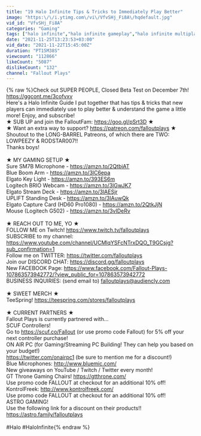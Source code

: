 ```yaml
---
title: "19 Halo Infinite Tips & Tricks to Immediately Play Better"
image: "https:\/\/i.ytimg.com\/vi\/VfvSHj_Fi8A\/hqdefault.jpg"
vid_id: "VfvSHj_Fi8A"
categories: "Gaming"
tags: ["halo infinite","halo infinite gameplay","halo infinite multiplayer"]
date: "2021-11-25T13:23:53+03:00"
vid_date: "2021-11-22T15:45:00Z"
duration: "PT15M38S"
viewcount: "112866"
likeCount: "5087"
dislikeCount: "132"
channel: "Fallout Plays"
---
```

{% raw %}Check out SUPER PEOPLE, Closed Beta Test on December 7th! <a rel="nofollow" target="blank" href="https://ggcont.me/3cofvxv">https://ggcont.me/3cofvxv</a><br />Here's a Halo Infinite Guide I put together that has tips &amp; tricks that new players can immediately use to play better &amp; understand the game a little more!  Enjoy, and subscribe!<br />★ SUB UP and join the FalloutFam: <a rel="nofollow" target="blank" href="https://goo.gl/pSrt3D">https://goo.gl/pSrt3D</a> ★<br />★ Want an extra way to support? <a rel="nofollow" target="blank" href="https://patreon.com/falloutplays">https://patreon.com/falloutplays</a>  ★<br />Shoutout to the LONG-BARREL Patreons, of which there are TWO: LOWPEEZY &amp; RODSTAR007!!<br />Thanks boys!<br /><br />★ MY GAMING SETUP ★<br />Sure SM7B Microphone - <a rel="nofollow" target="blank" href="https://amzn.to/2QtbiAT">https://amzn.to/2QtbiAT</a><br />Blue Boom Arm - <a rel="nofollow" target="blank" href="https://amzn.to/3lC6epa">https://amzn.to/3lC6epa</a><br />Elgato Key Light - <a rel="nofollow" target="blank" href="https://amzn.to/393ES6m">https://amzn.to/393ES6m</a><br />Logitech BRIO Webcam - <a rel="nofollow" target="blank" href="https://amzn.to/3lGwJK7">https://amzn.to/3lGwJK7</a><br />Elgato Stream Deck - <a rel="nofollow" target="blank" href="https://amzn.to/3lAESjr">https://amzn.to/3lAESjr</a><br />UPLIFT Standing Desk - <a rel="nofollow" target="blank" href="https://amzn.to/3lAuwQk">https://amzn.to/3lAuwQk</a><br />Elgato Capture Card (HD60 Pro1080) - <a rel="nofollow" target="blank" href="https://amzn.to/2QtkJjN">https://amzn.to/2QtkJjN</a><br />Mouse (Logitech G502) - <a rel="nofollow" target="blank" href="https://amzn.to/3vIDeRv">https://amzn.to/3vIDeRv</a><br /><br />★ REACH OUT TO ME, YO ★<br />FOLLOW ME on Twitch! <a rel="nofollow" target="blank" href="https://www.twitch.tv/falloutplays">https://www.twitch.tv/falloutplays</a><br />SUBSCRIBE to my channel: <a rel="nofollow" target="blank" href="https://www.youtube.com/channel/UCMlqYSFcNTrxDQO_T9GCsjg?sub_confirmation=1">https://www.youtube.com/channel/UCMlqYSFcNTrxDQO_T9GCsjg?sub_confirmation=1</a><br />Follow me on TWITTER: <a rel="nofollow" target="blank" href="https://twitter.com/falloutplays">https://twitter.com/falloutplays</a><br />Join our DISCORD CHAT: <a rel="nofollow" target="blank" href="https://discord.gg/falloutplays">https://discord.gg/falloutplays</a><br />New FACEBOOK Page: <a rel="nofollow" target="blank" href="https://www.facebook.com/Fallout-Plays-107863573942772/?view_public_for=107863573942772">https://www.facebook.com/Fallout-Plays-107863573942772/?view_public_for=107863573942772</a><br />BUSINESS INQUIRIES: (send email to) falloutplays@audiencly.com <br /><br />★ SWEET MERCH ★<br />TeeSpring! <a rel="nofollow" target="blank" href="https://teespring.com/stores/falloutplays">https://teespring.com/stores/falloutplays</a><br /><br />★ CURRENT PARTNERS ★<br />Fallout Plays is currently partnered with…<br />SCUF Controllers!  <br />Go to <a rel="nofollow" target="blank" href="https://scuf.co/Fallout">https://scuf.co/Fallout</a> (or use promo code Fallout) for 5% off your next controller purchase!<br />ON AIR PC (for Gaming/Streaming PC Building!  They can help you based on your budget!)<br /><a rel="nofollow" target="blank" href="https://twitter.com/onairpc1">https://twitter.com/onairpc1</a>  (be sure to mention me for a discount!)<br />Blue Microphones: <a rel="nofollow" target="blank" href="http://www.bluemic.com/">http://www.bluemic.com/</a><br />New giveaways on YouTube / Twitch / Twitter every month!<br />GT Throne Gaming Chairs!  <a rel="nofollow" target="blank" href="https://gtthrone.com/">https://gtthrone.com/</a><br />Use promo code FALLOUT at checkout for an additional 10% off!<br />KontrolFreek: <a rel="nofollow" target="blank" href="http://www.kontrolfreek.com/">http://www.kontrolfreek.com/</a><br />Use promo code FALLOUT at checkout for an additional 10% off!<br />ASTRO GAMING!<br />Use the following link for a discount on their products!! <a rel="nofollow" target="blank" href="https://astro.family/falloutplays">https://astro.family/falloutplays</a><br /><br />#Halo #HaloInfinite{% endraw %}
